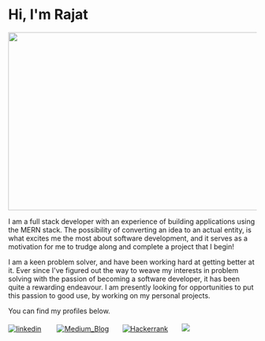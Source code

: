 # Hi, I'm Rajat

<p align="center">
<img src= "https://media.giphy.com/media/XEfobFYazqawdjLt6y/giphy.gif" width="640" height="360"/>
</p>

I am a full stack developer with an experience of building applications using the MERN stack. The possibility of converting an idea to an actual entity, is what excites me the most about software development, and it serves as a motivation for me to trudge along and complete a project that I begin!

I am a keen problem solver, and have been working hard at getting better at it. Ever since I've figured out the way to weave my interests in problem solving with the passion of becoming a software developer, it has been quite a rewarding endeavour. I am presently looking for opportunities to put this passion to good use, by working on my personal projects.

You can find my profiles below.
<br><br>
[![linkedin][1.1]][1] &nbsp;&nbsp;&nbsp;&nbsp;&nbsp;&nbsp; [![Medium_Blog][1.2]][2]&nbsp;&nbsp;&nbsp;&nbsp;&nbsp;&nbsp; [![Hackerrank][1.3]][3]&nbsp;&nbsp;&nbsp;&nbsp;&nbsp;&nbsp; <a href="mailto:rajatm544@gmail"><img src="https://img.techpowerup.org/200713/mail-line.png" /></a>

[1.1]: https://img.techpowerup.org/200713/linkedin-box-fill-2.png
[1]: https://www.linkedin.com/in/rajat--m
[1.2]: https://img.techpowerup.org/200713/medium-fill.png
[2]: https://medium.com/@rajat_m
[1.3]: https://img.techpowerup.org/200712/hackerrank-60x60-1-50x50.png
[3]: https://www.hackerrank.com/Rajat_M
